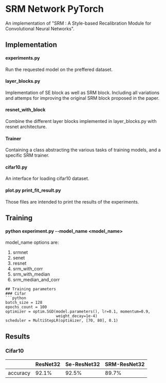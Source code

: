 # SRM Network PyTorch
An implementation of "SRM : A Style-based Recalibration Module for Convolutional Neural Networks".

## Implementation
#### experiments.py
Run the requested model on the preffered dataset.
#### layer_blocks.py 
Implementation of SE block as well as SRM block. Including all variations and attemps for improving the original SRM block proposed in the paper.
#### resnet_with_block
Combine the different layer blocks implemented in layer_blocks.py with resnet architecture. 
#### Trainer
Containing a class abstracting the various tasks of training models, and a specific SRM trainer.
#### cifar10.py
An interface for loading cifar10 dataset.
#### plot.py print_fit_result.py
Those files are intended to print the results of the experiments.


## Training
#### python experiment.py --model_name <model_name>

model_name options are:
1. srmnet
2. senet
3. resnet
4. srm_with_corr
5. srm_with_median
6. srm_median_and_corr

```
## Training parameters
### Cifar
```python
batch_size = 128
epochs_count = 100
optimizer = optim.SGD(model.parameters(), lr=0.1, momentum=0.9,
                      weight_decay=1e-4)
scheduler = MultiStepLR(optimizer, [70, 80], 0.1)
```

## Results
### Cifar10
|           |ResNet32|Se-ResNet32|SRM-ResNet32|
|:----------|:-------|:----------|:-----------|
|accuracy   |92.1%   |92.5%      |89.7%       |





